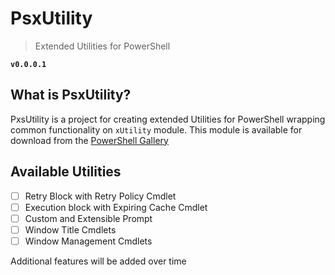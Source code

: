 # PsxUtility
> Extended Utilities for PowerShell

**`v0.0.0.1`**

## What is PsxUtility?
PxsUtility is a project for creating extended Utilities for PowerShell wrapping common functionality on `xUtility` module. 
This module is available for download from the [PowerShell Gallery](https://www.powershellgallery.com/)

## Available Utilities
- [ ] Retry Block with Retry Policy Cmdlet
- [ ] Execution block with Expiring Cache Cmdlet
- [ ] Custom and Extensible Prompt
- [ ] Window Title Cmdlets
- [ ] Window Management Cmdlets

Additional features will be added over time
